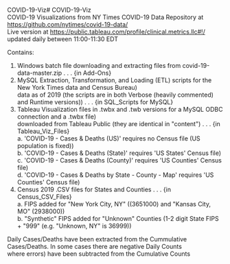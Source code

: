 COVID-19-Viz# COVID-19-Viz</br>
COVID-19 Visualizations from NY Times COVID-19 Data Repository at https://github.com/nytimes/covid-19-data/</br>
Live version at https://public.tableau.com/profile/clinical.metrics.llc#!/ updated daily between 11:00-11:30 EDT</br>


Contains:

1. Windows batch file downloading and extracting files from covid-19-data-master.zip . . . {in Add-Ons}</br>
2. MySQL Extraction, Transformation, and Loading (ETL) scripts for the New York Times data and Census Bureau)</br>
       data as of 2019 (the scripts are in both Verbose (heavily commented) and Runtime versions)) . . . {in SQL_Scripts for MySQL}</br>
3. Tableau Visualization files in .twbx and .twb versions for a MySQL ODBC connection and a .twbx file)</br>
       downloaded from Tableau Public (they are identical in "content") . . . {in Tableau_Viz_Files}</br>
   a. 'COVID-19 - Cases & Deaths (US)' requires no Census file (US population is fixed))</br>
   b. 'COVID-19 - Cases & Deaths (State)' requires 'US States' Census file)</br>
   c. 'COVID-19 - Cases & Deaths (County)' requires 'US Counties' Census file)</br>
   d. 'COVID-19 - Cases & Deaths by State - County - Map' requires 'US Counties' Census file)</br>
4. Census 2019 .CSV files for States and Counties . . . {in Census_CSV_Files}</br>
   a. FIPS added for "New York City, NY" ((3651000) and "Kansas City, MO" (2938000))</br>
   b. "Synthetic" FIPS added for "Unknown" Counties (1-2 digit State FIPS + "999" (e.g. "Unknown, NY" is 36999))</br>

Daily Cases/Deaths have been extracted from the Cummulative Cases/Deaths. In some cases there are negative Daily Counts</br>
    where errors) have been subtracted from the Cumulative Counts
